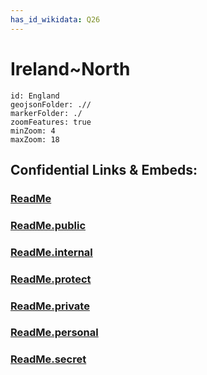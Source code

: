 ```yaml
---
has_id_wikidata: Q26 
---
```


# Ireland~North 

```leaflet
id: England
geojsonFolder: .//
markerFolder: ./
zoomFeatures: true 
minZoom: 4 
maxZoom: 18
```


## Confidential Links & Embeds: 

### [ReadMe](/_Standards/Earth/Continent/Europe/Europe~North/UK/Ireland~North/ReadMe.md) 

### [ReadMe.public](/_public/Earth/Continent/Europe/Europe~North/UK/Ireland~North/ReadMe.public.md) 

### [ReadMe.internal](/_internal/Earth/Continent/Europe/Europe~North/UK/Ireland~North/ReadMe.internal.md) 

### [ReadMe.protect](/_protect/Earth/Continent/Europe/Europe~North/UK/Ireland~North/ReadMe.protect.md) 

### [ReadMe.private](/_private/Earth/Continent/Europe/Europe~North/UK/Ireland~North/ReadMe.private.md) 

### [ReadMe.personal](/_personal/Earth/Continent/Europe/Europe~North/UK/Ireland~North/ReadMe.personal.md) 

### [ReadMe.secret](/_secret/Earth/Continent/Europe/Europe~North/UK/Ireland~North/ReadMe.secret.md)

